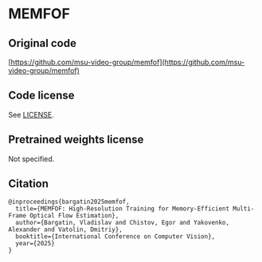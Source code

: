 # MEMFOF

## Original code

[https://github.com/msu-video-group/memfof](https://github.com/msu-video-group/memfof)

## Code license

See [LICENSE](LICENSE).

## Pretrained weights license

Not specified.

## Citation

```
@inproceedings{bargatin2025memfof,
  title={MEMFOF: High-Resolution Training for Memory-Efficient Multi-Frame Optical Flow Estimation},
  author={Bargatin, Vladislav and Chistov, Egor and Yakovenko, Alexander and Vatolin, Dmitriy},
  booktitle={International Conference on Computer Vision},
  year={2025}
}
```